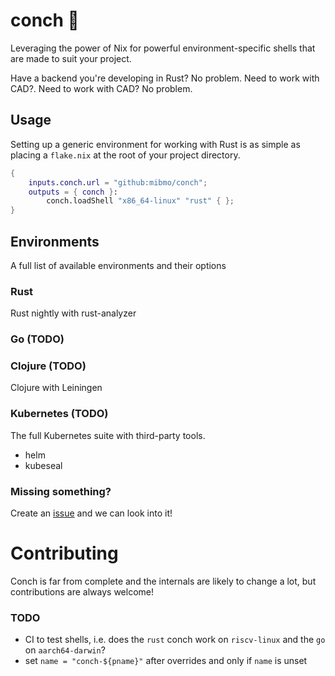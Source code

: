 [issues]: https://github.com/mibmo/conch/issues
[issues-new]: https://github.com/mibmo/conch/issues/new

# conch 🐚
Leveraging the power of Nix for powerful environment-specific shells
that are made to suit your project.

Have a backend you're developing in Rust? No problem.
Need to work with CAD?.
Need to work with CAD? No problem.

## Usage
Setting up a generic environment for working with Rust is as simple as 
placing a `flake.nix` at the root of your project directory.
```nix
{
    inputs.conch.url = "github:mibmo/conch";
    outputs = { conch }:
        conch.loadShell "x86_64-linux" "rust" { };
}
```

## Environments
A full list of available environments and their options

### Rust
Rust nightly with rust-analyzer

### Go (TODO)

### Clojure (TODO)
Clojure with Leiningen

### Kubernetes (TODO)
The full Kubernetes suite with third-party tools.
- helm
- kubeseal

### Missing something?
Create an [issue][issues-new] and we can look into it!

# Contributing
Conch is far from complete and the internals are likely to change a lot, but contributions are always welcome!

### TODO
- CI to test shells, i.e. does the `rust` conch work on `riscv-linux` and the `go` on `aarch64-darwin`?
- set `name = "conch-${pname}"` after overrides and only if `name` is unset
